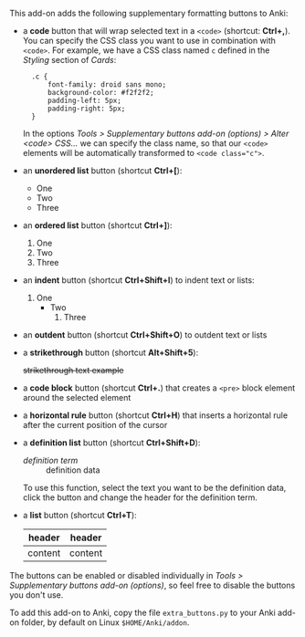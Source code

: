 This add-on adds the following supplementary formatting buttons to Anki:

* a **code** button that will wrap selected text in a `<code>` (shortcut: **Ctrl+,**). You can specify the CSS class you want to use in combination with `<code>`. For example, we have a CSS class named `c` defined in the *Styling* section of *Cards*:

        .c {
            font-family: droid sans mono;
            background-color: #f2f2f2;
            padding-left: 5px;
            padding-right: 5px;
        }

    In the options *Tools &gt; Supplementary buttons add-on (options) &gt; Alter &lt;code&gt; CSS...* we can specify the class name, so that our `<code>` elements will be automatically transformed to `<code class="c">`.

* an **unordered list** button (shortcut **Ctrl+[**):

    * One
    * Two
    * Three

* an **ordered list** button (shortcut **Ctrl+]**):

    1. One
    2. Two
    3. Three

* an **indent** button (shortcut **Ctrl+Shift+I**) to indent text or lists:

    1. One
        * Two
            1. Three

* an **outdent** button (shortcut **Ctrl+Shift+O**) to outdent text or lists

* a **strikethrough** button (shortcut **Alt+Shift+5**):

    ~~strikethrough text example~~

* a **code block** button (shortcut **Ctrl+.**) that creates a `<pre>` block element around the selected element

* a **horizontal rule** button (shortcut **Ctrl+H**) that inserts a horizontal rule after the current position of the cursor

* a **definition list** button (shortcut **Ctrl+Shift+D**):

    <dl><dt><i>definition term</i></dt><dd>definition data</dd>

    To use this function, select the text you want to be the definition data, click the button and change the header for the definition term.

* a **list** button (shortcut **Ctrl+T**):

    header|header
    -|-
    content|content

The buttons can be enabled or disabled individually in *Tools > Supplementary buttons add-on (options)*, so feel free to disable the buttons you don't use.

To add this add-on to Anki, copy the file `extra_buttons.py` to your Anki add-on folder, by default on Linux `$HOME/Anki/addon`.
